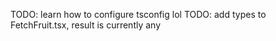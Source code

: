 TODO: learn how to configure tsconfig lol
TODO: add types to FetchFruit.tsx, result is currently any